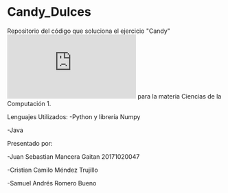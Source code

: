# Candy_Dulces
Repositorio del código que soluciona el ejercicio "Candy" ![ejercicio](https://github.com/Sebastian-MG/Candy_Dulces/blob/main/Candy.pdf) para la materia Ciencias de la Computación 1.

Lenguajes Utilizados: 
-Python y librería Numpy

-Java

Presentado por:

-Juan Sebastian Mancera Gaitan 20171020047

-Cristian Camilo Méndez Trujillo

-Samuel Andrés Romero Bueno

